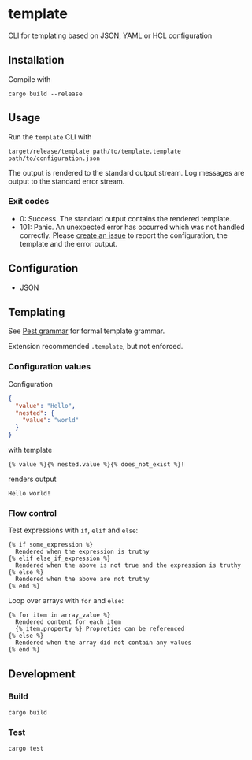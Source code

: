 # template

CLI for templating based on JSON, YAML or HCL configuration

## Installation

Compile with
```shell
cargo build --release
```

## Usage

Run the `template` CLI with
```shell
target/release/template path/to/template.template path/to/configuration.json
```

The output is rendered to the standard output stream. Log messages are output to the standard error stream.

### Exit codes

- 0: Success. The standard output contains the rendered template.
- 101: Panic. An unexpected error has occurred which was not handled correctly. Please [create an issue](https://github.com/hiddewie/template/issues) to report the configuration, the template and the error output.

## Configuration

- JSON

## Templating

See [Pest grammar](./src/template.pest) for formal template grammar.

Extension recommended `.template`, but not enforced.

### Configuration values

Configuration 
```json
{
  "value": "Hello",
  "nested": {
    "value": "world"
  }
}
```
with template
```
{% value %}{% nested.value %}{% does_not_exist %}!
```
renders output
```
Hello world!
```

### Flow control

Test expressions with `if`, `elif` and `else`:
```
{% if some_expression %}
  Rendered when the expression is truthy
{% elif else_if_expression %}
  Rendered when the above is not true and the expression is truthy
{% else %}
  Rendered when the above are not truthy
{% end %}
```

Loop over arrays with `for` and `else`:
```
{% for item in array_value %}
  Rendered content for each item
  {% item.property %} Propreties can be referenced
{% else %}
  Rendered when the array did not contain any values
{% end %}
```

## Development

### Build

```shell
cargo build
```

### Test

```shell
cargo test
```